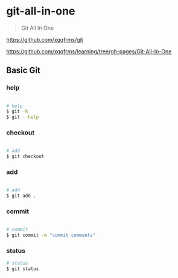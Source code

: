 # git-all-in-one

> Git All In One

https://github.com/xgqfrms/git

https://github.com/xgqfrms/learning/tree/gh-pages/Git-All-In-One

## Basic Git

### help

```sh
    
# help
$ git -h
$ git --help


```

### checkout

```sh
    
# add
$ git checkout


```

### add

```sh
    
# add
$ git add .


```

### commit

```sh
    
# commit
$ git commit -m "commit comments"


```

### status

```sh    
# status
$ git status


```

